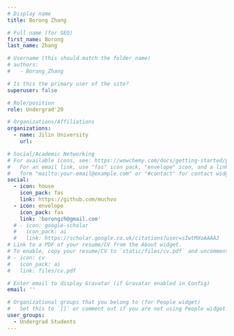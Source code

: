 ```yaml
---
# Display name
title: Borong Zhang

# Full name (for SEO)
first_name: Borong
last_name: Zhang

# Username (this should match the folder name)
# authors:
#   - Borong_Zhang

# Is this the primary user of the site?
superuser: false

# Role/position
role: Undergrad'20

# Organizations/Affiliations
organizations:
  - name: Jilin University
    url: 

# Social/Academic Networking
# For available icons, see: https://wowchemy.com/docs/getting-started/page-builder/#icons
#   For an email link, use "fas" icon pack, "envelope" icon, and a link in the
#   form "mailto:your-email@example.com" or "#contact" for contact widget.
social:
  - icon: house
    icon_pack: fas
    link: https://github.com/muchvo
  - icon: envelope
    icon_pack: fas
    link: 'borongzh@gmail.com'
  # - icon: google-scholar
  #   icon_pack: ai
  #   link: https://scholar.google.co.uk/citations?user=sIwtMXoAAAAJ
# Link to a PDF of your resume/CV from the About widget.
# To enable, copy your resume/CV to `static/files/cv.pdf` and uncomment the lines below.
# - icon: cv
#   icon_pack: ai
#   link: files/cv.pdf

# Enter email to display Gravatar (if Gravatar enabled in Config)
email: ''

# Organizational groups that you belong to (for People widget)
#   Set this to `[]` or comment out if you are not using People widget.
user_groups:
  - Undergrad Students
---
```

